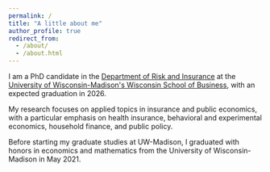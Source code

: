 ```yaml
---
permalink: /
title: "A little about me"
author_profile: true
redirect_from: 
  - /about/
  - /about.html
---
```

I am a PhD candidate in the [Department of Risk and Insurance](https://business.wisc.edu/faculty-research/risk-insurance/) at the [University of Wisconsin-Madison's Wisconsin School of Business](https://business.wisc.edu/), with an expected graduation in 2026.

My research focuses on applied topics in insurance and public economics, with a particular emphasis on health insurance, behavioral and experimental economics, household finance, and public policy.

Before starting my graduate studies at UW-Madison, I graduated with honors in economics and mathematics from the University of Wisconsin-Madison in May 2021.